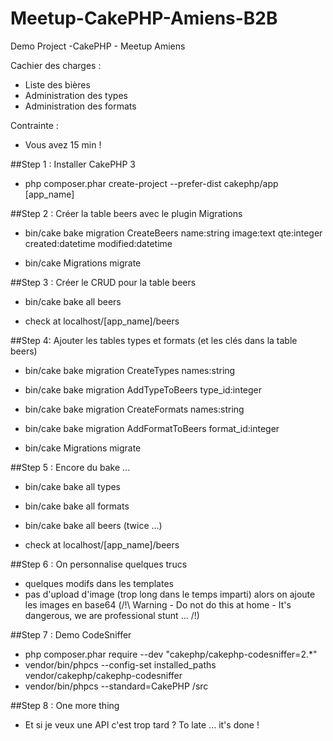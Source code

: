 # Meetup-CakePHP-Amiens-B2B
Demo Project -CakePHP - Meetup Amiens

Cachier des charges : 
 - Liste des bières
 - Administration des types
 - Administration des formats

Contrainte :
  - Vous avez 15 min !

##Step 1 : Installer CakePHP 3

- php composer.phar create-project --prefer-dist cakephp/app [app_name]

##Step 2 : Créer la table beers avec le plugin Migrations

- bin/cake bake migration CreateBeers name:string image:text qte:integer created:datetime modified:datetime

- bin/cake Migrations migrate

##Step 3 : Créer le CRUD pour la table beers

- bin/cake bake all beers

- check at localhost/[app_name]/beers

##Step 4: Ajouter les tables types et formats (et les clés dans la table beers)

- bin/cake bake migration CreateTypes names:string
- bin/cake bake migration AddTypeToBeers type_id:integer  

- bin/cake bake migration CreateFormats names:string
- bin/cake bake migration AddFormatToBeers format_id:integer  

- bin/cake Migrations migrate

##Step 5 : Encore du bake ...

- bin/cake bake all types
- bin/cake bake all formats
- bin/cake bake all beers (twice ...)

- check at localhost/[app_name]/beers

##Step 6 : On personnalise quelques trucs

- quelques modifs dans les templates
- pas d'upload d'image (trop long dans le temps imparti) alors on ajoute les images en base64 (/!\ Warning - Do not do this at home - It's dangerous, we are professional stunt  ... /!\)

##Step 7 : Demo CodeSniffer

- php composer.phar require --dev "cakephp/cakephp-codesniffer=2.*"
- vendor/bin/phpcs --config-set installed_paths vendor/cakephp/cakephp-codesniffer
- vendor/bin/phpcs --standard=CakePHP /src

##Step 8 : One more thing

- Et si je veux une API c'est trop tard ? To late ... it's done !
